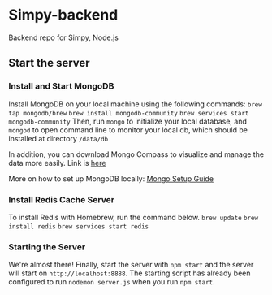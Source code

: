 # Simpy-backend
Backend repo for Simpy, Node.js 

## Start the server ###

### Install and Start MongoDB
Install MongoDB on your local machine using the following commands:
`brew tap mongodb/brew`
`brew install mongodb-community`
`brew services start mongodb-community`
Then, run `mongo` to initialize your local database, and `mongod` to open command line to monitor your local db, which 
should be installed at directory `/data/db`

In addition, you can download Mongo Compass to visualize and manage the data more easily.
Link is [here](https://www.mongodb.com/try/download/compass)

More on how to set up MongoDB locally: [Mongo Setup Guide](https://zellwk.com/blog/local-mongodb/)

### Install Redis Cache Server
To install Redis with Homebrew, run the command below.
`brew update`
`brew install redis`
`brew services start redis`

### Starting the Server
We're almost there! Finally, start the server with `npm start` and the server will start on `http://localhost:8888`.
The starting script has already been configured to run `nodemon server.js` when you run `npm start`.




